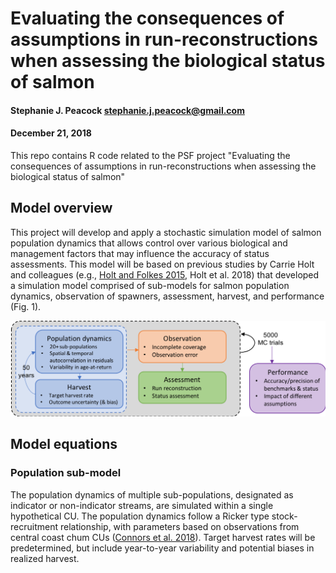 # Evaluating the consequences of assumptions in run-reconstructions when assessing the biological status of salmon
#### Stephanie J. Peacock <stephanie.j.peacock@gmail.com>
#### December 21, 2018

This repo contains R code related to the PSF project "Evaluating the consequences of assumptions in run-reconstructions when assessing the biological status of salmon"

## Model overview

This project will develop and apply a stochastic simulation model of salmon population dynamics that allows control over various biological and management factors that may influence the accuracy of status assessments.  This model will be based on previous studies by Carrie Holt and colleagues (e.g., [Holt and Folkes 2015](http://dx.doi.org/10.1016/j.fishres.2015.01.002), Holt et al. 2018) that developed a simulation model comprised of sub-models for salmon population dynamics, observation of spawners, assessment, harvest, and performance (Fig. 1).

![Fig. 1. Schematic of the simulation model, including sub-models for population dynamics, harvest, observation, assessment, and performance.  The entire process will be repeated for different autocorrelation in residuals among sub-populations, inter-annual variability in age-at-return, bias in harvest, and observation errors (see research questions, above). Adapted from [Holt et al. (2016)](https://www.psc.org/fund-project/adapting-benchmarks/).](model.png)

## Model equations

### Population sub-model
The population dynamics of multiple sub-populations, designated as indicator or non-indicator streams, are simulated within a single hypothetical CU.  The population dynamics follow a Ricker type stock-recruitment relationship, with parameters based on observations from central coast chum CUs ([Connors et al. 2018](https://salmonwatersheds.ca/library/lib_442/)).  Target harvest rates will be predetermined, but include year-to-year variability and potential biases in realized harvest.  